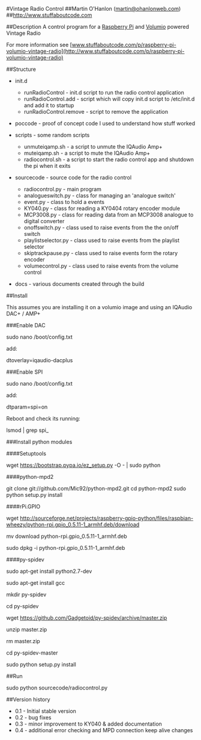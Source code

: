 #Vintage Radio Control
##Martin O'Hanlon (martin@ohanlonweb.com)
##http://www.stuffaboutcode.com

##Description
A control program for a [Raspberry Pi](http://www.raspberrypi.org) and [Volumio](http://volumio.org) powered Vintage Radio 

For more information see [www.stuffaboutcode.com/p/raspberry-pi-volumio-vintage-radio](http://www.stuffaboutcode.com/p/raspberry-pi-volumio-vintage-radio)

##Structure
* init.d
  * runRadioControl - init.d script to run the radio control application
  * runRadioControl.add - script which will copy init.d script to /etc/init.d and add it to startup
  * runRadioControl.remove - script to remove the application

* poccode - proof of concept code I used to understand how stuff worked

* scripts - some random scripts
  * unmuteiqamp.sh - a script to unmute the IQAudio Amp+
  * muteiqamp.sh - a script to mute the IQAudio Amp+
  * radiocontrol.sh - a script to start the radio control app and shutdown the pi when it exits
 
* sourcecode - source code for the radio control
  * radiocontrol.py - main program
  * analogueswitch.py - class for managing an 'analogue switch'
  * event.py - class to hold a events
  * KY040.py - class for reading a KY0404 rotary encoder module
  * MCP3008.py - class for reading data from an MCP3008 analogue to digital converter
  * onoffswitch.py - class used to raise events from the the on/off switch 
  * playlistselector.py - class used to raise events from the playlist selector
  * skiptrackpause.py - class used to raise events form the rotary encoder
  * volumecontrol.py - class used to raise events from the volume control

* docs - various documents created through the build

##Install

This assumes you are installing it on a volumio image and using an IQAudio DAC+ / AMP+

###Enable DAC

sudo nano /boot/config.txt

add:

dtoverlay=iqaudio-dacplus

###Enable SPI

sudo nano /boot/config.txt

add:

dtparam=spi=on

Reboot and check its running:

lsmod | grep spi_

###Install python modules

####Setuptools

wget https://bootstrap.pypa.io/ez_setup.py -O - | sudo python

####python-mpd2

git clone git://github.com/Mic92/python-mpd2.git
cd python-mpd2
sudo python setup.py install

####rPi.GPIO

wget http://sourceforge.net/projects/raspberry-gpio-python/files/raspbian-wheezy/python-rpi.gpio_0.5.11-1_armhf.deb/download

mv download python-rpi.gpio_0.5.11-1_armhf.deb

sudo dpkg -i python-rpi.gpio_0.5.11-1_armhf.deb

####py-spidev

sudo apt-get install python2.7-dev

sudo apt-get install gcc

mkdir py-spidev

cd py-spidev

wget https://github.com/Gadgetoid/py-spidev/archive/master.zip

unzip master.zip

rm master.zip

cd py-spidev-master

sudo python setup.py install

##Run

sudo python sourcecode/radiocontrol.py

##Version history
* 0.1 - Initial stable version
* 0.2 - bug fixes
* 0.3 - minor improvement to KY040 & added documentation
* 0.4 - additional error checking and MPD connection keep alive changes
